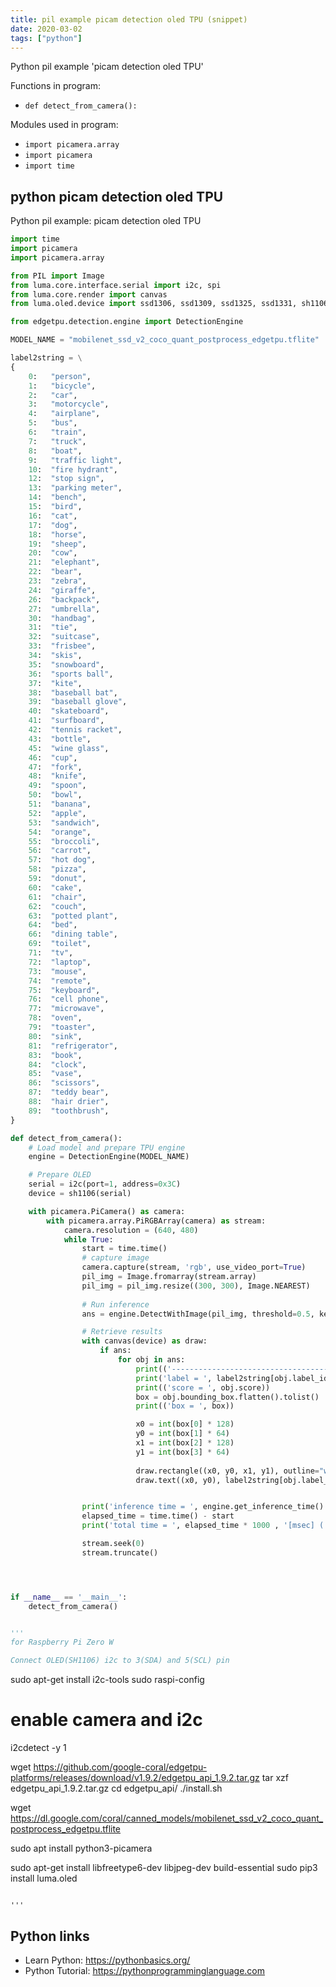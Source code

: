 ```yaml
---
title: pil example picam detection oled TPU (snippet)
date: 2020-03-02
tags: ["python"]
---
```

Python pil example 'picam detection oled TPU'

Functions in program: 
* `def detect_from_camera():`

Modules used in program: 
* `import picamera.array`
* `import picamera`
* `import time`

## python picam detection oled TPU

Python pil example: picam detection oled TPU

```python
import time
import picamera
import picamera.array

from PIL import Image
from luma.core.interface.serial import i2c, spi
from luma.core.render import canvas
from luma.oled.device import ssd1306, ssd1309, ssd1325, ssd1331, sh1106

from edgetpu.detection.engine import DetectionEngine

MODEL_NAME = "mobilenet_ssd_v2_coco_quant_postprocess_edgetpu.tflite"

label2string = \
{
	0:   "person",
	1:   "bicycle",
	2:   "car",
	3:   "motorcycle",
	4:   "airplane",
	5:   "bus",
	6:   "train",
	7:   "truck",
	8:   "boat",
	9:   "traffic light",
	10:  "fire hydrant",
	12:  "stop sign",
	13:  "parking meter",
	14:  "bench",
	15:  "bird",
	16:  "cat",
	17:  "dog",
	18:  "horse",
	19:  "sheep",
	20:  "cow",
	21:  "elephant",
	22:  "bear",
	23:  "zebra",
	24:  "giraffe",
	26:  "backpack",
	27:  "umbrella",
	30:  "handbag",
	31:  "tie",
	32:  "suitcase",
	33:  "frisbee",
	34:  "skis",
	35:  "snowboard",
	36:  "sports ball",
	37:  "kite",
	38:  "baseball bat",
	39:  "baseball glove",
	40:  "skateboard",
	41:  "surfboard",
	42:  "tennis racket",
	43:  "bottle",
	45:  "wine glass",
	46:  "cup",
	47:  "fork",
	48:  "knife",
	49:  "spoon",
	50:  "bowl",
	51:  "banana",
	52:  "apple",
	53:  "sandwich",
	54:  "orange",
	55:  "broccoli",
	56:  "carrot",
	57:  "hot dog",
	58:  "pizza",
	59:  "donut",
	60:  "cake",
	61:  "chair",
	62:  "couch",
	63:  "potted plant",
	64:  "bed",
	66:  "dining table",
	69:  "toilet",
	71:  "tv",
	72:  "laptop",
	73:  "mouse",
	74:  "remote",
	75:  "keyboard",
	76:  "cell phone",
	77:  "microwave",
	78:  "oven",
	79:  "toaster",
	80:  "sink",
	81:  "refrigerator",
	83:  "book",
	84:  "clock",
	85:  "vase",
	86:  "scissors",
	87:  "teddy bear",
	88:  "hair drier",
	89:  "toothbrush",
}

def detect_from_camera():
	# Load model and prepare TPU engine
	engine = DetectionEngine(MODEL_NAME)

	# Prepare OLED
	serial = i2c(port=1, address=0x3C)
	device = sh1106(serial)

	with picamera.PiCamera() as camera:
		with picamera.array.PiRGBArray(camera) as stream:
			camera.resolution = (640, 480)
			while True:
				start = time.time()
				# capture image
				camera.capture(stream, 'rgb', use_video_port=True)
				pil_img = Image.fromarray(stream.array)
				pil_img = pil_img.resize((300, 300), Image.NEAREST)
	
				# Run inference
				ans = engine.DetectWithImage(pil_img, threshold=0.5, keep_aspect_ratio=True, relative_coord=True, top_k=10)

				# Retrieve results
				with canvas(device) as draw:
					if ans:
						for obj in ans:
							print(('-----------------------------------------'))
							print('label = ', label2string[obj.label_id])
							print(('score = ', obj.score))
							box = obj.bounding_box.flatten().tolist()
							print(('box = ', box))

							x0 = int(box[0] * 128)
							y0 = int(box[1] * 64)
							x1 = int(box[2] * 128)
							y1 = int(box[3] * 64)
						
							draw.rectangle((x0, y0, x1, y1), outline="white", fill=None)
							draw.text((x0, y0), label2string[obj.label_id], fill="white")


				print('inference time = ', engine.get_inference_time() , '[msec]')
				elapsed_time = time.time() - start
				print('total time = ', elapsed_time * 1000 , '[msec] (', 1 / elapsed_time, ' fps)')

				stream.seek(0)
				stream.truncate()




if __name__ == '__main__':
	detect_from_camera()


'''
for Raspberry Pi Zero W

Connect OLED(SH1106) i2c to 3(SDA) and 5(SCL) pin

```
sudo apt-get install i2c-tools
sudo raspi-config
# enable camera and i2c
i2cdetect -y 1


wget https://github.com/google-coral/edgetpu-platforms/releases/download/v1.9.2/edgetpu_api_1.9.2.tar.gz
tar xzf edgetpu_api_1.9.2.tar.gz
cd edgetpu_api/
./install.sh

wget https://dl.google.com/coral/canned_models/mobilenet_ssd_v2_coco_quant_postprocess_edgetpu.tflite

sudo apt install python3-picamera

sudo apt-get install  libfreetype6-dev libjpeg-dev build-essential
sudo  pip3 install  luma.oled

```

'''

```

## Python links

- Learn Python: https://pythonbasics.org/
- Python Tutorial: https://pythonprogramminglanguage.com
